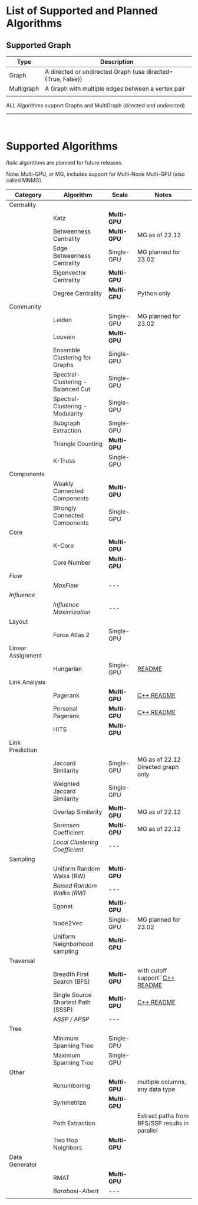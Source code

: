 # List of Supported and Planned Algorithms

## Supported Graph

| Type       | Description                                                 |
| ---------- | ----------------------------------------------------------- |
| Graph      | A directed or undirected Graph (use directed={True, False}) |
| Multigraph | A Graph with multiple edges between a vertex pair           |
|            |                                                             |

ALL Algorithms support Graphs and MultiGraph (directed and undirected)

---

<br>

# Supported Algorithms

_Italic_ algorithms are planned for future releases.

Note: Multi-GPU, or MG, includes support for Multi-Node Multi-GPU (also called MNMG).

| Category          | Algorithm                          | Scale               | Notes                                                           |
| ----------------- | ---------------------------------- | ------------------- | --------------------------------------------------------------- |
| Centrality        |                                    |                     |                                                                 |
|                   | Katz                               | __Multi-GPU__ |                                                                 |
|                   | Betweenness Centrality             | **Multi-GPU** | MG as of 22.12                                                  |
|                   | Edge Betweenness Centrality        | Single-GPU          | MG planned for 23.02                                            |
|                   | Eigenvector Centrality             | __Multi-GPU__ |                                                                 |
|                   | Degree Centrality                  | __Multi-GPU__ | Python only                                                     |
| Community         |                                    |                     |                                                                 |
|                   | Leiden                             | Single-GPU          | MG planned for 23.02                                            |
|                   | Louvain                            | __Multi-GPU__ |                                                                 |
|                   | Ensemble Clustering for Graphs     | Single-GPU          |                                                                 |
|                   | Spectral-Clustering - Balanced Cut | Single-GPU          |                                                                 |
|                   | Spectral-Clustering - Modularity   | Single-GPU          |                                                                 |
|                   | Subgraph Extraction                | Single-GPU          |                                                                 |
|                   | Triangle Counting                  | __Multi-GPU__ |                                                                 |
|                   | K-Truss                            | Single-GPU          |                                                                 |
| Components        |                                    |                     |                                                                 |
|                   | Weakly Connected Components        | __Multi-GPU__ |                                                                 |
|                   | Strongly Connected Components      | Single-GPU          |                                                                 |
| Core              |                                    |                     |                                                                 |
|                   | K-Core                             | **Multi-GPU** |                                                                 |
|                   | Core Number                        | **Multi-GPU** |                                                                 |
| _Flow_          |                                    |                     |                                                                 |
|                   | _MaxFlow_                        | ---                 |                                                                 |
| _Influence_     |                                    |                     |                                                                 |
|                   | _Influence Maximization_         | ---                 |                                                                 |
| Layout            |                                    |                     |                                                                 |
|                   | Force Atlas 2                      | Single-GPU          |                                                                 |
| Linear Assignment |                                    |                     |                                                                 |
|                   | Hungarian                          | Single-GPU          | [README](cpp/src/linear_assignment/README-hungarian.md)            |
| Link Analysis     |                                    |                     |                                                                 |
|                   | Pagerank                           | __Multi-GPU__ | [C++ README](cpp/src/centrality/README.md#Pagerank)                |
|                   | Personal Pagerank                  | __Multi-GPU__ | [C++ README](cpp/src/centrality/README.md#Personalized-Pagerank)   |
|                   | HITS                               | __Multi-GPU__ |                                                                 |
| Link Prediction   |                                    |                     |                                                                 |
|                   | Jaccard Similarity                 | Single-GPU          | MG as of 22.12<br />Directed graph only                         |
|                   | Weighted Jaccard Similarity        | Single-GPU          |                                                                 |
|                   | Overlap Similarity                 | **Multi-GPU** | MG as of 22.12                                                  |
|                   | Sorensen Coefficient               | **Multi-GPU** | MG as of 22.12                                                  |
|                   | _Local Clustering Coefficient_   | ---                 |                                                                 |
| Sampling          |                                    |                     |                                                                 |
|                   | Uniform Random Walks (RW)          | **Multi-GPU** |                                                                 |
|                   | *Biased Random Walks (RW)*       | ---                 |                                                                 |
|                   | Egonet                             | **Multi-GPU** |                                                                 |
|                   | Node2Vec                           | Single-GPU          | MG planned for 23.02                                            |
|                   | Uniform Neighborhood sampling      | __Multi-GPU__ |                                                                 |
| Traversal         |                                    |                     |                                                                 |
|                   | Breadth First Search (BFS)         | __Multi-GPU__ | with cutoff support``[C++ README](cpp/src/traversal/README.md#BFS) |
|                   | Single Source Shortest Path (SSSP) | __Multi-GPU__ | [C++ README](cpp/src/traversal/README.md#SSSP)                     |
|                   | _ASSP / APSP_                    | ---                 |                                                                 |
| Tree              |                                    |                     |                                                                 |
|                   | Minimum Spanning Tree              | Single-GPU          |                                                                 |
|                   | Maximum Spanning Tree              | Single-GPU          |                                                                 |
| Other             |                                    |                     |                                                                 |
|                   | Renumbering                        | __Multi-GPU__ | multiple columns, any data type                                 |
|                   | Symmetrize                         | __Multi-GPU__ |                                                                 |
|                   | Path Extraction                    |                     | Extract paths from BFS/SSP results in parallel                  |
|                   | Two Hop Neighbors                  | __Multi-GPU__ |                                                                 |
| Data Generator    |                                    |                     |                                                                 |
|                   | RMAT                               | __Multi-GPU__ |                                                                 |
|                   | _Barabasi-Albert_                | ---                 |                                                                 |
|                   |                                    |                     |                                                                 |
